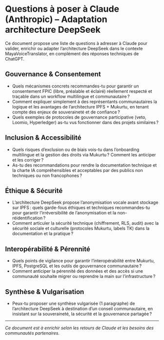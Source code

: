 # Questions à poser à Claude (Anthropic) – Adaptation architecture DeepSeek

Ce document propose une liste de questions à adresser à Claude pour valider, enrichir ou adapter l’architecture DeepSeek dans le contexte MayaVoiceTranslator, en complément des réponses techniques de ChatGPT.

## Gouvernance & Consentement
- Quels mécanismes concrets recommandes-tu pour garantir un consentement FPIC (libre, préalable et éclairé) réellement respecté et traçable dans un workflow multilingue et communautaire ?
- Comment expliquer simplement à des représentants communautaires la logique et les avantages de l’architecture IPFS + Mukurtu, en tenant compte des enjeux de souveraineté et de confiance ?
- Quels exemples de protocoles de gouvernance participative (veto, Loomio, Hyperledger) as-tu vus fonctionner dans des projets similaires ?

## Inclusion & Accessibilité
- Quels risques d’exclusion ou de biais vois-tu dans l’onboarding multilingue et la gestion des droits via Mukurtu ? Comment les anticiper et les corriger ?
- As-tu des recommandations pour rendre la documentation technique et la charte IA compréhensibles et acceptables par des publics non techniques ou non francophones ?

## Éthique & Sécurité
- L’architecture DeepSeek propose l’anonymisation vocale avant stockage sur IPFS : quels garde-fous éthiques et techniques recommandes-tu pour garantir l’irréversibilité de l’anonymisation et la non-réidentification ?
- Comment articuler la sécurité technique (chiffrement, RLS, audit) avec la sécurité sociale et culturelle (protocoles Mukurtu, labels TK) dans la documentation et la pratique ?

## Interopérabilité & Pérennité
- Quels points de vigilance pour garantir l’interopérabilité entre Mukurtu, IPFS, PostgreSQL et les outils de gouvernance communautaire ?
- Comment anticiper la pérennité des données et des accès si une communauté souhaite migrer ou reprendre la main sur l’infrastructure ?

## Synthèse & Vulgarisation
- Peux-tu proposer une synthèse vulgarisée (1 paragraphe) de l’architecture DeepSeek à destination d’un conseil communautaire, en insistant sur la souveraineté, la sécurité et la gouvernance partagée ?

---

*Ce document est à enrichir selon les retours de Claude et les besoins des communautés partenaires.*
